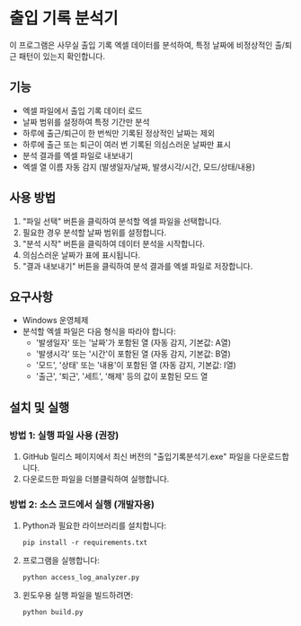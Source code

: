 # 출입 기록 분석기

이 프로그램은 사무실 출입 기록 엑셀 데이터를 분석하여, 특정 날짜에 비정상적인 출/퇴근 패턴이 있는지 확인합니다.

## 기능

- 엑셀 파일에서 출입 기록 데이터 로드
- 날짜 범위를 설정하여 특정 기간만 분석
- 하루에 출근/퇴근이 한 번씩만 기록된 정상적인 날짜는 제외
- 하루에 출근 또는 퇴근이 여러 번 기록된 의심스러운 날짜만 표시
- 분석 결과를 엑셀 파일로 내보내기
- 엑셀 열 이름 자동 감지 (발생일자/날짜, 발생시각/시간, 모드/상태/내용)

## 사용 방법

1. "파일 선택" 버튼을 클릭하여 분석할 엑셀 파일을 선택합니다.
2. 필요한 경우 분석할 날짜 범위를 설정합니다.
3. "분석 시작" 버튼을 클릭하여 데이터 분석을 시작합니다.
4. 의심스러운 날짜가 표에 표시됩니다.
5. "결과 내보내기" 버튼을 클릭하여 분석 결과를 엑셀 파일로 저장합니다.

## 요구사항

- Windows 운영체제
- 분석할 엑셀 파일은 다음 형식을 따라야 합니다:
  - '발생일자' 또는 '날짜'가 포함된 열 (자동 감지, 기본값: A열)
  - '발생시각' 또는 '시간'이 포함된 열 (자동 감지, 기본값: B열)
  - '모드', '상태' 또는 '내용'이 포함된 열 (자동 감지, 기본값: I열)
  - '출근', '퇴근', '세트', '해제' 등의 값이 포함된 모드 열

## 설치 및 실행

### 방법 1: 실행 파일 사용 (권장)

1. GitHub 릴리스 페이지에서 최신 버전의 "출입기록분석기.exe" 파일을 다운로드합니다.
2. 다운로드한 파일을 더블클릭하여 실행합니다.

### 방법 2: 소스 코드에서 실행 (개발자용)

1. Python과 필요한 라이브러리를 설치합니다:

   ```
   pip install -r requirements.txt
   ```

2. 프로그램을 실행합니다:

   ```
   python access_log_analyzer.py
   ```

3. 윈도우용 실행 파일을 빌드하려면:
   ```
   python build.py
   ```
